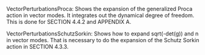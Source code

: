 VectorPerturbationsProca:
Shows the expansion of the generalized Proca action in vector modes. It integrates out the dynamical degree of freedom. This is done for SECTION 4.4.2 and APPENDIX A.

VectorPerturbationsSchutzSorkin:
Shows how to expand sqrt(-det(g)) and n in vector modes. That is necessary to do the expansion of the Schutz Sorkin action in SECTION 4.3.3.